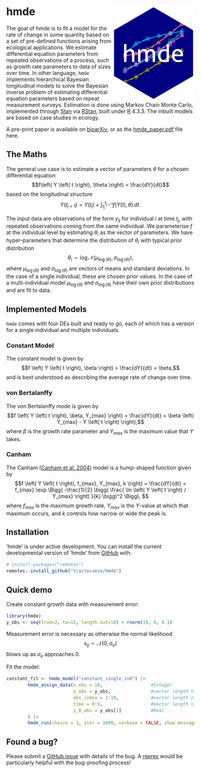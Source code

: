 
# hmde <img src="man/figures/hmde_hex.png" align="right" alt="" width="220" />

The goal of hmde is to fit a model for the rate of change in some
quantity based on a set of pre-defined functions arising from ecological
applications. We estimate differential equation parameters from repeated
observations of a process, such as growth rate parameters to data of
sizes over time. In other language, `hmde` implements hierarchical
Bayesian longitudinal models to solve the Bayesian inverse problem of
estimating differential equation parameters based on repeat measurement
surveys. Estimation is done using Markov Chain Monte Carlo, implemented
through [Stan](https://mc-stan.org/) via
[RStan](https://mc-stan.org/users/interfaces/rstan), built under
[R](https://cran.r-project.org/) 4.3.3. The inbuilt models are based on
case studies in ecology.

A pre-print paper is available on
[bioarXiv](https://doi.org/10.1101/2025.01.15.633280), or as the
[hmde_paper.pdf](https://github.com/traitecoevo/hmde/blob/master/inst/article/hmde_paper.pdf)
file here.

## The Maths

The general use case is to estimate a vector of parameters
$\theta$ for a chosen differential equation
$$f\left( Y \left( t \right), \theta \right) = \frac{dY}{dt}$$
based on the longitudinal structure
$$Y \left( t_{j+1} \right) = Y\left( t_j \right) + \int_{t_j}^{t_{j+1}}f\left( Y \left( t \right), \theta \right)\,dt. $$

The input data are observations of the form $y_{ij}$ for individual $i$
at time $t_j$, with repeated observations coming from the same
individual. We parameterise $f$ at the individual level by estimating $\theta_i$ as the vector of parameters. We have
hyper-parameters that determine the distribution of
$\theta_i$ with typical prior distribution
$$\theta_i \sim \log \mathcal{N}\left(\mu_{\log\left(\theta\right)}, \sigma_{\log \left( \theta \right)}\right), $$
where $\mu_{\log\left(\theta\right)}$ and
$\sigma_{\log\left(\theta\right)}$ are vectors
of means and standard deviations. In the case of a single individual,
these are chosen prior values. In the case of a multi-individual model
$\mu_{\log\left(\theta\right)}$ and
$\sigma_{\log\left(\theta\right)}$ have their
own prior distributions and are fit to data.

## Implemented Models

`hmde` comes with four DEs built and ready to go, each of which has a
version for a single individual and multiple individuals.

### Constant Model

The constant model is given by
$$f \left( Y \left( t \right), \beta \right) = \frac{dY}{dt} = \beta,$$
and is best understood as describing the average rate of change over
time.

### von Bertalanffy

The von Bertalanffy mode is given by
$$f \left( Y \left( t \right), \beta, Y_{max} \right) = \frac{dY}{dt} = \beta \left( Y_{max} - Y \left( t \right) \right),$$
where $\beta$ is the growth rate parameter and $Y_{max}$ is the maximum
value that $Y$ takes.

### Canham

The Canham ([Canham et
al. 2004](https://doi.org/10.1890/1051-0761(2006)016%5B0540:NAOCTC%5D2.0.CO;2))
model is a hump-shaped function given by
$$f \left( Y \left( t \right), f_{max}, Y_{max}, k \right) = \frac{dY}{dt} = f_{max} \exp \Bigg( -\frac{1}{2} \bigg( \frac{ \ln \left( Y \left( t \right) / Y_{max} \right) }{k} \bigg)^2 \Bigg), $$
where $f_{max}$ is the maximum growth rate, $Y_{max}$ is the $Y$-value
at which that maximum occurs, and $k$ controls how narrow or wide the
peak is.

## Installation

‘hmde’ is under active development. You can install the current
developmental version of ‘hmde’ from [GitHub](https://github.com/) with:

``` r
# install.packages("remotes")
remotes::install_github("traitecoevo/hmde")
```

## Quick demo

Create constant growth data with measurement error:

``` r
library(hmde)
y_obs <- seq(from=2, to=15, length.out=10) + rnorm(10, 0, 0.1)
```

Measurement error is necessary as otherwise the normal likelihood
$$s_{ij} \sim \mathcal{N}\left( 0, \sigma_e \right)$$ blows up as
$\sigma_e$ approaches 0.

Fit the model:

``` r
constant_fit <- hmde_model("constant_single_ind") |>
        hmde_assign_data(n_obs = 10,                  #Integer
                         y_obs = y_obs,               #vector length n_obs
                         obs_index = 1:10,            #vector length n_obs
                         time = 0:9,                  #Vector length n_obs
                         y_0_obs = y_obs[1]           #Real
        ) |>
        hmde_run(chains = 1, iter = 1000, verbose = FALSE, show_messages = FALSE)
```

## Found a bug?

Please submit a [GitHub
issue](https://github.com/traitecoevo/hmde/issues) with details of the
bug. A [reprex](https://reprex.tidyverse.org/) would be particularly
helpful with the bug-proofing process!

